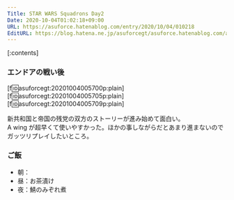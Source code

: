 ```yaml
---
Title: STAR WARS Squadrons Day2
Date: 2020-10-04T01:02:18+09:00
URL: https://asuforce.hatenablog.com/entry/2020/10/04/010218
EditURL: https://blog.hatena.ne.jp/asuforcegt/asuforce.hatenablog.com/atom/entry/26006613636097616
---
```


[:contents]

###  エンドアの戦い後

[f:id:asuforcegt:20201004005700p:plain][f:id:asuforcegt:20201004005705p:plain][f:id:asuforcegt:20201004005709p:plain]

新共和国と帝国の残党の双方のストーリーが進み始めて面白い。  
A wing が超早くて使いやすかった。ほかの事しながらだとあまり進まないのでガッツリプレイしたいところ。

### ご飯

- 朝：
- 昼：お茶漬け
- 夜：鯖のみぞれ煮
